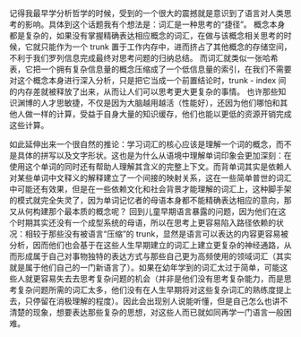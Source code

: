 记得我最早学分析哲学的时候，受到的一个很大的震撼就是意识到了语言对人类思考的影响。具体到这个话题我有个想法是：词汇是一种思考的“捷径”。
概念本身都是复杂的，如果没有掌握精确表达相应概念的词汇，在做与该概念相关思考的时候，它就只能作为一个 trunk 置于工作内存中，进而挤占了其他概念的存储空间，不利于我们罗列信息完成最终对思考问题的归纳总结。
而词汇就类似一张哈希表，它把一个拥有复杂信息量的概念压缩成了一个低信息量的索引，在我们不需要对这个概念本身进行深入分析，只是把它当成一个前置结论时，trunk - index 间的内存差就被释放了出来，从而让人们可以思考更大更复杂的事情。
也许那些知识渊博的人才思敏捷，不仅是因为大脑越用越活（性能好），还因为他们哪怕和其他人做一样的计算，受益于自身大量的知识缓存，他们也能以更低的资源开销完成这些计算。

如此延伸出来一个很自然的推论：学习词汇的核心应该是理解一个词的概念，而不是具体的拼写以及文字形状。这也是为什么从语境中理解单词印象会更加深刻：在使用这个单词的同时还有帮助人理解其含义的完整上下文。而背单词其实是依赖人对某些单词中文释义的解释建立了一个间接的映射关系，这在一些简单普世的词汇中可能还有效果，但是在一些依赖文化和社会背景才能理解的词汇上，这种脚手架的模式就完全失灵了，因为单词记忆者的母语本身都不能精确表达相应的意向，那又从何构建那个最本质的概念呢？
回到儿童早期语言暴露的问题，因为他们在这个时期其实还没有一个成型系统的母语，所以在思考上更容易陷入路径依赖的状况：相较于那些没有被语言“压缩”的 trunk，显然是语言可以表达的内容更容易被分析，因而他们也会基于在这些人生早期建立的词汇上建立更复杂的神经通路，从而形成属于自己对事物独特的表达方式与那些自己更为高频使用的领域词汇（其实就是属于他们自己的一门新语言了）。如果在幼年学到的词汇太过于简单，可能这些人就更容易失去去思考复杂问题的机会（并非是他们没有思考复杂能力，而是思考复杂问题所需的词汇太多，他们没有在人生早期将对这些复杂词汇的熟练度提上去，只停留在消极理解的程度）。因此会出现别人说能听懂，但是自己怎么也讲不清楚的现象，想要表达那些复杂的思想，对这些人而已就如同再学一门语言一般困难。
